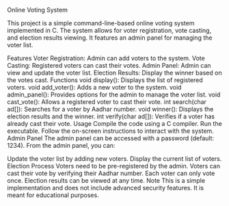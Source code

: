 Online Voting System

This project is a simple command-line-based online voting system implemented in C. The system allows for voter registration, vote casting, and election results viewing. It features an admin panel for managing the voter list.

Features
Voter Registration: Admin can add voters to the system.
Vote Casting: Registered voters can cast their votes.
Admin Panel: Admin can view and update the voter list.
Election Results: Display the winner based on the votes cast.
Functions
void display(): Displays the list of registered voters.
void add_voter(): Adds a new voter to the system.
void admin_panel(): Provides options for the admin to manage the voter list.
void cast_vote(): Allows a registered voter to cast their vote.
int search(char ad[]): Searches for a voter by Aadhar number.
void winner(): Displays the election results and the winner.
int verify(char ad[]): Verifies if a voter has already cast their vote.
Usage
Compile the code using a C compiler.
Run the executable.
Follow the on-screen instructions to interact with the system.
Admin Panel
The admin panel can be accessed with a password (default: 1234). From the admin panel, you can:

Update the voter list by adding new voters.
Display the current list of voters.
Election Process
Voters need to be pre-registered by the admin.
Voters can cast their vote by verifying their Aadhar number.
Each voter can only vote once.
Election results can be viewed at any time.
Note
This is a simple implementation and does not include advanced security features. It is meant for educational purposes.
